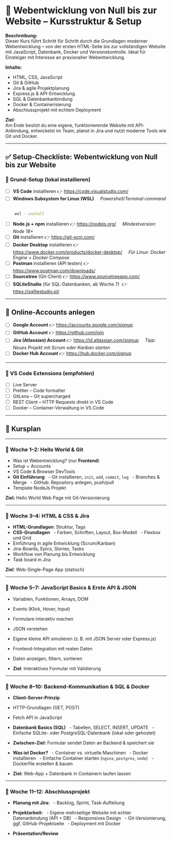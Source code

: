  
# 🧠 Webentwicklung von Null bis zur Website – Kursstruktur & Setup

**Beschreibung:**  
Dieser Kurs führt Schritt für Schritt durch die Grundlagen moderner Webentwicklung – von der ersten HTML-Seite bis zur vollständigen Website mit JavaScript, Datenbank, Docker und Versionskontrolle. Ideal für Einsteiger mit Interesse an praxisnaher Webentwicklung.

**Inhalte:**

- HTML, CSS, JavaScript
- Git & GitHub
- Jira & agile Projektplanung
- Express.js & API-Entwicklung
- SQL & Datenbankanbindung
- Docker & Containerisierung
- Abschlussprojekt mit echtem Deployment

**Ziel:**  
Am Ende besitzt du eine eigene, funktionierende Website mit API-Anbindung, entwickelst im Team, planst in Jira und nutzt moderne Tools wie Git und Docker.

---

## ✅ Setup-Checkliste: Webentwicklung von Null bis zur Website

### 🔧 Grund-Setup (lokal installieren)
- [ ] **VS Code** installieren 👉 https://code.visualstudio.com/
- [ ] **Windows Subsystem for Linux (WSL)**  
  _Powershell/Terminal command_  
```sh
	wsl --install
```
- [ ] **Node.js + npm** installieren 👉 https://nodejs.org/  
  _Mindestversion: Node 18+_
- [ ] **Git** installieren 👉 https://git-scm.com/
- [ ] **Docker Desktop** installieren 👉 https://www.docker.com/products/docker-desktop/  
  _Für Linux: Docker Engine + Docker Compose_
- [ ] **Postman** installieren (API testen) 👉 https://www.postman.com/downloads/
- [ ] **Sourcetree** (Git-Client) 👉 https://www.sourcetreeapp.com/
- [ ] **SQLiteStudio** (für SQL-Datenbanken, ab Woche 7)  👉 https://sqlitestudio.pl/

---
## 🔑 **Online-Accounts** anlegen

- [ ] **Google Account** 👉 https://accounts.google.com/signup
- [ ] **GitHub Account** 👉 https://github.com/join
- [ ] **Jira (Atlassian) Account** 👉 https://id.atlassian.com/signup  
  _Tipp: Neues Projekt mit Scrum oder Kanban starten_
- [ ] **Docker Hub Account** 👉 https://hub.docker.com/signup

---
### 🧩 VS Code Extensions (empfohlen)

- [ ] Live Server  
- [ ] Prettier – Code formatter  
- [ ] GitLens – Git supercharged  
- [ ] REST Client – HTTP Requests direkt in VS Code  
- [ ] Docker – Container-Verwaltung in VS Code  

---
## 📅 **Kursplan**
---
### **📅 Woche 1–2: Hello World & Git**

- Was ist Webentwicklung? (nur **Frontend**)
- Setup + Accounts
- VS Code & Browser DevTools
- **Git Einführung**
  - Git installieren, `init`, `add`, `commit`, `log`
  - Branches & Merge
  - GitHub: Repository anlegen, push/pull
- Template NodeJs Projekt

 **Ziel:** Hello World Web Page mit Git-Versionierung

---
### **📅 Woche 3–4: HTML & CSS & Jira**

- **HTML-Grundlagen**: Struktur, Tags
- **CSS-Grundlagen**
  - Farben, Schriften, Layout, Box-Modell
  - Flexbox und Grid
- Einführung in agile Entwicklung (Scrum/Kanban)
- Jira-Boards, Epics, Stories, Tasks
- Workflow von Planung bis Entwicklung
- Task board in Jira

**Ziel**: Web-Single-Page App (statisch)

---
### **📅 Woche 5–7: JavaScript Basics & Erste API & JSON**

- Variablen, Funktionen, Arrays, DOM
- Events (Klick, Hover, Input)
- Formulare interaktiv machen
- JSON verstehen
- Eigene kleine API simulieren (z. B. mit JSON Server oder Express.js)
- Frontend-Integration mit realen Daten
- Daten anzeigen, filtern, sortieren

- **Ziel**: Interaktives Formular mit Validierung  

---

### **📅 Woche 8–10: Backend-Kommunikation & SQL & Docker**

- **Client-Server-Prinzip**
- HTTP-Grundlagen (GET, POST)
- Fetch API in JavaScript
- **Datenbank Basics (SQL)**
  - Tabellen, SELECT, INSERT, UPDATE
  - Einfache SQLite- oder PostgreSQL-Datenbank (lokal oder gehostet)

- **Zwischen-Ziel:** Formular sendet Daten an Backend & speichert sie

- **Was ist Docker?**
  - Container vs. virtuelle Maschinen
  - Docker installieren
  - Einfache Container starten (`nginx`, `postgres`, `node`)
  - Dockerfile erstellen & bauen

- **Ziel:** Web-App + Datenbank in Containern laufen lassen 

---

### **📅 Woche 11–12: Abschlussprojekt**

- **Planung mit Jira:**
  - Backlog, Sprint, Task-Aufteilung
- **Projektarbeit:**
  - Eigene mehrseitige Website mit echter Datenanbindung (API + DB)
  - Responsives Design
  - Git-Versionierung, ggf. GitHub-Projektseite
  - Deployment mit Docker

- **Präsentation/Review**